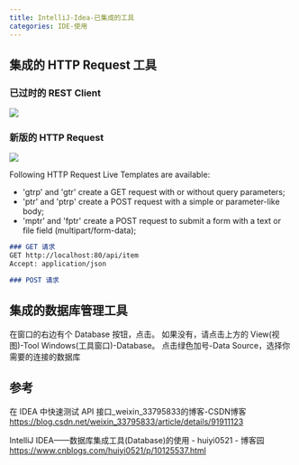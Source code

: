 ```yaml
---
title: IntelliJ-Idea-已集成的工具
categories: IDE-使用
---
```


## 集成的 HTTP Request 工具

### 已过时的 REST Client

![](https://upload-images.jianshu.io/upload_images/1662509-abb9412a08d5b8bb.png?imageMogr2/auto-orient/strip%7CimageView2/2/w/1240)

### 新版的 HTTP Request

![](https://upload-images.jianshu.io/upload_images/1662509-835188162fd7c6bf.png?imageMogr2/auto-orient/strip%7CimageView2/2/w/1240)

Following HTTP Request Live Templates are available:

* 'gtrp' and 'gtr' create a GET request with or without query parameters;
* 'ptr' and 'ptrp' create a POST request with a simple or parameter-like body;
* 'mptr' and 'fptr' create a POST request to submit a form with a text or file field (multipart/form-data);

```md
### GET 请求
GET http://localhost:80/api/item
Accept: application/json

### POST 请求
```

## 集成的数据库管理工具

在窗口的右边有个 Database 按钮，点击。
如果没有，请点击上方的 View(视图)-Tool Windows(工具窗口)-Database。
点击绿色加号-Data Source，选择你需要的连接的数据库

## 参考

在 IDEA 中快速测试 API 接口_weixin_33795833的博客-CSDN博客
<https://blog.csdn.net/weixin_33795833/article/details/91911123>

IntelliJ IDEA——数据库集成工具(Database)的使用 - huiyi0521 - 博客园
<https://www.cnblogs.com/huiyi0521/p/10125537.html>
